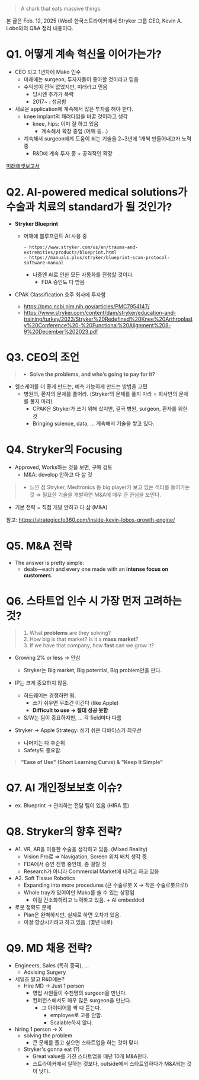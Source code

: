 <blockquote>
<p>A shark that eats massive things.</p>
</blockquote>
<p>본 글은 Feb. 12, 2025 (Wed) 한국스트라이커에서 Stryker 그룹 CEO, Kevin A. Lobo와의 Q&amp;A 정리 내용이다.</p>
<h1 id="q1-어떻게-계속-혁신을-이어가는가">Q1. 어떻게 계속 혁신을 이어가는가?</h1>
<ul>
<li>CEO 되고 1년차에 Mako 인수<ul>
<li>미래에는 surgeon, 투자자들이 좋아할 것이라고 믿음</li>
<li>수익성이 전혀 없었지만, 미래라고 믿음<ul>
<li>당시엔 주가가 폭락</li>
<li>2017~ : 성공함</li>
</ul>
</li>
</ul>
</li>
<li>새로운 application에 계속해서 많은 투자를 해야 한다.<ul>
<li>knee implant의 패러다임을 바꿀 것이라고 생각<ul>
<li>knee, hips: 이미 잘 하고 있음<ul>
<li>계속해서 확장 중임 (어깨 등…)</li>
</ul>
</li>
</ul>
</li>
<li>계속해서 surgeon에게 도움이 되는 기술을 2~3년에 1개씩 만들어내고자 노력 중<ul>
<li>R&amp;D에 계속 투자 중 + 공격적인 확장</li>
</ul>
</li>
</ul>
</li>
</ul>
<p><a href="https://securities.miraeasset.com/bbs/maildownload/20250203150741787_2929">미래에셋보고서</a></p>
<h1 id="q2-ai-powered-medical-solutions가-수술과-치료의-standard가-될-것인가">Q2. AI-powered medical solutions가 수술과 치료의 standard가 될 것인가?</h1>
<ul>
<li><p><strong>Stryker Blueprint</strong></p>
<ul>
<li>어깨에 블루프린트 AI 사용 중<pre><code>- https://www.stryker.com/us/en/trauma-and-extremities/products/blueprint.html
- https://manuals.plus/stryker/blueprint-scan-protocol-software-manual</code></pre><ul>
<li>나중엔 AI로 인한 모든 자동화를 진행할 것이다.<ul>
<li>FDA 승인도 다 받음</li>
</ul>
</li>
</ul>
</li>
</ul>
</li>
<li><p>CPAK Classification 호주 회사에 투자함</p>
<ul>
<li><a href="https://pmc.ncbi.nlm.nih.gov/articles/PMC7954147/">https://pmc.ncbi.nlm.nih.gov/articles/PMC7954147/</a></li>
<li><a href="https://www.stryker.com/content/dam/stryker/education-and-training/turkey/2023/Stryker%20Redefined%20Knee%20Arthroplasty%20Conference%20-%20Functional%20Alignment%208-9%20December%202023.pdf">https://www.stryker.com/content/dam/stryker/education-and-training/turkey/2023/Stryker%20Redefined%20Knee%20Arthroplasty%20Conference%20-%20Functional%20Alignment%208-9%20December%202023.pdf</a></li>
</ul>
</li>
</ul>
<h1 id="q3-ceo의-조언">Q3. CEO의 조언</h1>
<blockquote>
<ul>
<li><strong>Solve the problems, and who’s going to pay for it?</strong></li>
</ul>
</blockquote>
<ul>
<li>헬스케어를 더 좋게 만드는, 예측 가능하게 만드는 방법을 고민<ul>
<li>병원의, 환자의 문제를 풀어라. (Stryker의 문제를 풀지 마라 = 회사만의 문제를 풀지 마라)<ul>
<li>CPAK은 Stryker가 쓰기 위해 샀지만, 결국 병원, surgeon, 환자를 위한 것</li>
<li>Bringing science, data, … 계속해서 기술을 쌓고 있다.</li>
</ul>
</li>
</ul>
</li>
</ul>
<h1 id="q4-stryker의-focusing">Q4. Stryker의 Focusing</h1>
<ul>
<li>Approved, Works하는 것을 보면, 구매 검토<ul>
<li>M&amp;A: develop 안하고 다 살 것</li>
</ul>
</li>
</ul>
<blockquote>
<ul>
<li>느낀 점
  Stryker, Medtronics 등 big player가 보고 있는 섹터를 들어가는 것
  ⇒ 필요한 기술을 개발하면 M&amp;A에 매우 큰 관심을 보인다.</li>
</ul>
</blockquote>
<ul>
<li>기본 전략 = 직접 개발 안하고 다 삼 (M&amp;A)</li>
</ul>
<p>참고: <a href="https://strategiccfo360.com/inside-kevin-lobos-growth-engine/">https://strategiccfo360.com/inside-kevin-lobos-growth-engine/</a></p>
<h1 id="q5-ma-전략">Q5. M&amp;A 전략</h1>
<ul>
<li>The answer is pretty simple:<ul>
<li>deals—each and every one made with an <strong>intense focus on customers</strong>.</li>
</ul>
</li>
</ul>
<h1 id="q6-스타트업-인수-시-가장-먼저-고려하는-것">Q6. 스타트업 인수 시 가장 먼저 고려하는 것?</h1>
<blockquote>
<ol>
<li>What <strong>problems</strong> are they solving?</li>
<li>How big is that market? Is it a <strong>mass market</strong>?</li>
<li>If we have that company, how <strong>fast</strong> can we grow it?</li>
</ol>
</blockquote>
<ul>
<li><p>Growing 2% or less → 안삼</p>
<ul>
<li>Stryker는 Big market, Big potential, Big problem만을 판다.</li>
</ul>
</li>
<li><p>IP는 크게 중요하지 않음.</p>
<ul>
<li>하드웨어는 경쟁하면 됨.<ul>
<li>쓰기 쉬우면 무조건 이긴다 (like Apple)</li>
<li><strong>Difficult to use → 절대 성공 못함</strong></li>
</ul>
</li>
<li>S/W는 팀이 중요하지만, … 각 field마다 다름</li>
</ul>
</li>
<li><p>Stryker → Apple Strategy: 쓰기 쉬운 디바이스가 최우선 </p>
<ul>
<li>나머지는 다 후순위</li>
<li>Safety도 중요함.</li>
</ul>
</li>
</ul>
<blockquote>
<p><strong>“Ease of Use&quot; (Short Learning Curve) &amp; &quot;Keep It Simple&quot;</strong></p>
</blockquote>
<h1 id="q7-ai-개인정보보호-이슈">Q7. AI 개인정보보호 이슈?</h1>
<ul>
<li>ex. Blueprint → 관리하는 전담 팀이 있음 (HIRA 등)</li>
</ul>
<h1 id="q8-stryker의-향후-전략">Q8. Stryker의 향후 전략?</h1>
<ul>
<li>A1. VR, AR을 이용한 수술을 생각하고 있음. (Mixed Reality)<ul>
<li>Vision Pro로 ⇒ Navigation, Screen 위치 배치 생각 중</li>
<li>FDA에서 승인 진행 중인데, 좀 걸릴 것</li>
<li>Research가 아니라 Commercial Market에 내려고 하고 있음</li>
</ul>
</li>
<li>A2. Soft Tissue Robotics<ul>
<li>Expanding into more procedures (큰 수술로봇 X → 작은 수술로봇으로!)</li>
<li>Whole tray가 있어야만 Mako를 쓸 수 있는 상황임<ul>
<li>이걸 간소화하려고 노력하고 있음.  + AI embedded</li>
</ul>
</li>
</ul>
</li>
<li>로봇 정확도 문제<ul>
<li>Plan은 완벽하지만, 실제로 하면 오차가 있음.</li>
<li>이걸 향상시키려고 하고 있음. (몇년 내로)</li>
</ul>
</li>
</ul>
<h1 id="q9-md-채용-전략">Q9. MD 채용 전략?</h1>
<ul>
<li>Engineers, Sales (특히 중국), …<ul>
<li>Advising Surgery</li>
</ul>
</li>
<li>세일즈 말고 R&amp;D에는?<ul>
<li>Hire MD → Just 1 person<ul>
<li>영업 사원들이 수천명의 surgeon을 만난다.</li>
<li>컨퍼런스에서도 매우 많은 surgeon을 만난다.<ul>
<li>그 아이디어를 싹 다 듣는다.<ul>
<li>employee로 고용 안함.</li>
<li>Scalable하지 않다.</li>
</ul>
</li>
</ul>
</li>
</ul>
</li>
</ul>
</li>
<li>hiring 1 person → X<ul>
<li>solving the problem<ul>
<li>큰 문제를 풀고 싶으면 스타트업을 하는 것이 맞다.</li>
</ul>
</li>
<li>Stryker's gonna eat (?)<ul>
<li>Great value를 가진 스타트업을 매년 10개 M&amp;A한다.</li>
<li>스트라이커에서 일하는 것보다, outside에서 스타트업하다가 M&amp;A되는 것이 낫다.</li>
</ul>
</li>
</ul>
</li>
</ul>